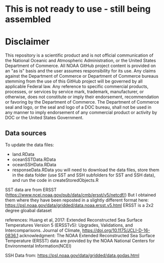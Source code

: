 # This is not ready to use - still being assembled


# Disclaimer

This repository is a scientific product and is not official communication of the National Oceanic and Atmospheric Administration, or the United States Department of Commerce. All NOAA GitHub project content is provided on an "as is" basis and the user assumes responsibility for its use. Any claims against the Department of Commerce or Department of Commerce bureaus stemming from the use of this GitHub project will be governed by all applicable Federal law. Any reference to specific commercial products, processes, or services by service mark, trademark, manufacturer, or otherwise, does not constitute or imply their endorsement, recommendation or favoring by the Department of Commerce. The Department of Commerce seal and logo, or the seal and logo of a DOC bureau, shall not be used in any manner to imply endorsement of any commercial product or activity by DOC or the United States Government.


## Data sources

To update the data files:
 -  land.RData
 -  oceanSSTData.RData
 -  oceanSSHData.RData
 -  responseData.RData
 you will need to download the data files, store them in the data folder (use SST and SSH subfolders for SST and SSH data), and run the code in createStoredObjects.R

SST data are from ERSST (https://www.ncei.noaa.gov/pub/data/cmb/ersst/v5/netcdf/)
But I obtained them where they have been reposted in a slightly different format here:
https://psl.noaa.gov/data/gridded/data.noaa.ersst.v5.html
ERSST is a 2x2 degree gloabal dataset

references: Huang et al, 2017: Extended Reconstructed Sea Surface Temperatures Version 5 (ERSSTv5): Upgrades, Validations, and Intercomparisons. Journal of Climate, https://doi.org/10.1175/JCLI-D-16-0836.1
acknowledgment: The NOAA Extended Reconstructed Sea Surface Temperature (ERSST) data are provided by the NOAA National Centers for Environmental Information(NCEI)

SSH Data from: https://psl.noaa.gov/data/gridded/data.godas.html

